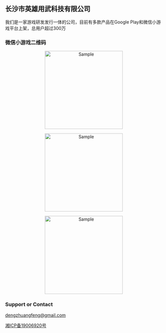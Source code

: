 ## 长沙市英雄用武科技有限公司

我们是一家游戏研发发行一体的公司，目前有多款产品在Google Play和微信小游戏平台上架，总用户超过300万


### 微信小游戏二维码
<p align="center">
    <img src="http://dadidzf.github.io/tetris.jpg" alt="Sample"  width="250" height="250">
    <p align="center">
    </p>
</p>
<p align="center">
    <img src="http://dadidzf.github.io/english.jpg" alt="Sample"  width="250" height="250">
    <p align="center">
    </p>
</p>
<p align="center">
    <img src="http://dadidzf.github.io/math.jpg" alt="Sample"  width="250" height="250">
    <p align="center">
    </p>
</p>

### Support or Contact
dengzhuangfeng@gmail.com


[湘ICP备19006920号](http://www.beian.miit.gov.cn/)
